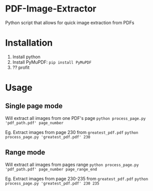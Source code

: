 # PDF-Image-Extractor
Python script that allows for quick image extraction from PDFs

# Installation
1. Install python
2. Install PyMuPDF: `pip install PyMuPDF`
3. ?? profit

# Usage
## Single page mode
Will extract all images from one PDF's page
`python process_page.py 'pdf_path.pdf' page_number`

Eg. Extract images from page 230 from `greatest_pdf.pdf`
`python process_page.py 'greatest_pdf.pdf' 230` 
## Range mode
Will extract all images from pages range
`python process_page.py 'pdf_path.pdf' page_number page_range_end`

Eg. Extract images from page 230-235 from `greatest_pdf.pdf`
`python process_page.py 'greatest_pdf.pdf' 230 235` 
